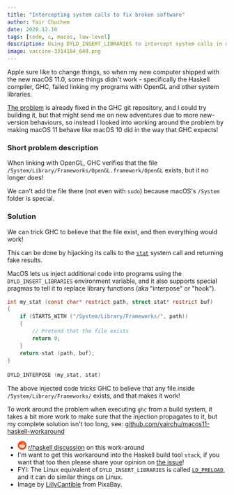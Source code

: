 ```yaml
---
title: "Intercepting system calls to fix broken software"
author: Yair Chuchem
date: 2020.12.10
tags: [code, c, macos, low-level]
description: Using DYLD_INSERT_LIBRARIES to intercept system calls in macOS
image: vaccine-3314164_640.png
---
```


Apple sure like to change things, so when my new computer shipped with the new macOS 11.0, some things didn't work - specifically the Haskell compiler, GHC, failed linking my programs with OpenGL and other system libraries.

[The problem](https://gitlab.haskell.org/ghc/ghc/-/issues/18446) is already fixed in the GHC git repository, and I could try building it, but that might send me on new adventures due to more new-version behaviours, so instead I looked into working around the problem by making macOS 11 behave like macOS 10 did in the way that GHC expects!

### Short problem description

When linking with OpenGL, GHC verifies that the file `/System/Library/Frameworks/OpenGL.framework/OpenGL` exists, but it no longer does!

We can't add the file there (not even with `sudo`) because macOS's `/System` folder is special.

### Solution

We can trick GHC to believe that the file exist, and then everything would work!

This can be done by hijacking its calls to the [`stat`](https://en.wikipedia.org/wiki/Stat_(system_call)) system call and returning fake results.

MacOS lets us inject additional code into programs using the `DYLD_INSERT_LIBRARIES` environment variable, and it also supports special pragmas to tell it to replace library functions (aka "interpose" or "hook").

```C
int my_stat (const char* restrict path, struct stat* restrict buf)
{
    if (STARTS_WITH ("/System/Library/Frameworks/", path))
    {
        // Pretend that the file exists
        return 0;
    }
    return stat (path, buf);
}

DYLD_INTERPOSE (my_stat, stat)
```

The above injected code tricks GHC to believe that any file inside `/System/Library/Frameworks/` exists, and that makes it work!

To work around the problem when executing `ghc` from a build system, it takes a bit more work to make sure that the injection propagates to it, but my complete solution isn't too long, see: [github.com/yairchu/macos11-haskell-workaround](https://github.com/yairchu/macos11-haskell-workaround/)

* <img src="/images/reddit.svg" alt="reddit" style="width: 20px; display: inline;"/> [r/haskell discussion](https://www.reddit.com/r/haskell/comments/k9r2cy/workaround_for_haskell_woes_on_macos_11_big_sur/) on this work-around
* I'm want to get this workaround into the Haskell build tool `stack`, if you want that too then please share your opinion on [the issue](https://github.com/commercialhaskell/stack/issues/5456)!
* FYI: The Linux equivalent of `DYLD_INSERT_LIBRARIES` is called [`LD_PRELOAD`](https://tbrindus.ca/correct-ld-preload-hooking-libc/), and it can do similar things on Linux.
* Image by [LillyCantible](https://pixabay.com/illustrations/vaccine-syringe-antidote-cure-3314164/) from PixaBay.
